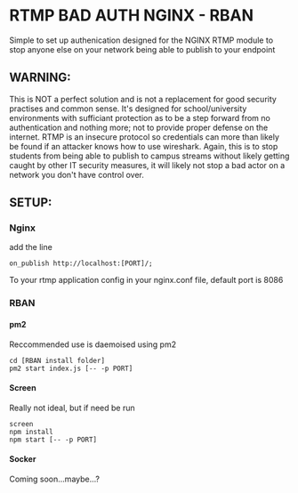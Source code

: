 # RTMP BAD AUTH NGINX - RBAN

Simple to set up authenication designed for the NGINX RTMP module to stop anyone else on your network being able to publish to your endpoint

## WARNING:

This is NOT a perfect solution and is not a replacement for good security practises and common sense. It's designed for school/university environments with sufficiant protection as to be a step forward from no authentication and nothing more; not to provide proper defense on the internet. RTMP is an insecure protocol so credentials can more than likely be found if an attacker knows how to use wireshark. Again, this is to stop students from being able to publish to campus streams without likely getting caught by other IT security measures, it will likely not stop a bad actor on a network you don't have control over.

## SETUP:

### Nginx

add the line

```
on_publish http://localhost:[PORT]/;
```

To your rtmp application config in your nginx.conf file, default port is 8086

### RBAN

#### pm2

Reccommended use is daemoised using pm2

```
cd [RBAN install folder]
pm2 start index.js [-- -p PORT]
```

#### Screen

Really not ideal, but if need be run

```
screen
npm install
npm start [-- -p PORT]
```

#### Socker

Coming soon...maybe...?

